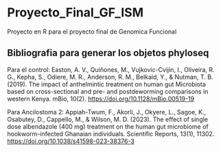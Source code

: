 # Proyecto_Final_GF_ISM

Proyecto en R para el proyecto final de Genomica Funcional

## Bibliografia para generar los objetos phyloseq

Para el control: Easton, A. V., Quiñones, M., Vujkovic-Cvijin, I., Oliveira, R. G., Kepha, S., Odiere, M. R., Anderson, R. M., Belkaid, Y., & Nutman, T. B. (2019). The impact of anthelmintic treatment on human gut Microbiota based on cross-sectional and pre- and postdeworming comparisons in western Kenya. mBio, 10(2). <https://doi.org/10.1128/mBio.00519-19>

Para Ancilostoma 2: Appiah-Twum, F., Akorli, J., Okyere, L., Sagoe, K., Osabutey, D., Cappello, M., & Wilson, M. D. (2023). The effect of single dose albendazole (400 mg) treatment on the human gut microbiome of hookworm-infected Ghanaian individuals. Scientific Reports, 13(1), 11302. <https://doi.org/10.1038/s41598-023-38376-3>
